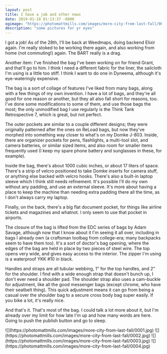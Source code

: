 ```yaml
---
layout: post
title: I have a job and other news
date: 2019-01-18 01:13:37 -0800
ogimage: "https://photomattmills.com/images/more-city-from-last-fall/0004.jpg"
description: "some pictures for yr eyes"
---
```


I got a job! As of the 28th, I'll be back at Weedmaps, doing backend Elixir again. I'm really stoked to be working there again, and also working from home (not commuting!) again. The BART really is a drag.

Another item: I've finished the bag I've been working on for friend Grant, and that'll go to him. I think I need a different fabric for the liner, the sailcloth I'm using is a little too stiff. I think I want to do one in Dyneema, although it's eye-wateringly expensive.

The bag is a sort of collage of features I've liked from many bags, along with a few things of my own invention. I have a lot of bags, and they're all good for one reason or another, but they all also fall short for reasons, too. I've done some modifications to some of them, and use those bags the most; the only unmodified bag I use regularly is the Think Tank Retrospective 7, which is great, but not perfect.

The outer pockets are similar to a couple different designs; they were originally patterned after the ones on ReLoad bags, but now they've morphed into something way closer to what's on my  Domke J-803. Inside, there are organizer pockets for pens, flashlights, a multi-tool slot, and camera batteries, or similar sized items, and also room for smaller items frequently used (I keep my spare phone battery and sunglasses in these, for example).

Inside the bag, there's about 1000 cubic inches, or about 17 liters of space. There's a strip of velcro positioned to take Domke inserts for camera stuff, or anything else backed with velcro hooks. There's also a built-in laptop sleeve which I think still needs refinement. It's possible I'll do my own without any padding, and use an external sleeve. It's more about having a place to keep the machine than needing extra padding there all the time, as I don't always carry my laptop.

Finally, on the back, there's a big flat document pocket, for things like airline tickets and magazines and whatnot. I only seem to use that pocket in airports.

The closure of the bag is lifted from the EDC series of bags by Adam Savage, although now that I know about it I'm seeing it all over, including in bags I already own (a craftsman toolbag from college-era; many backpacks seem to have them too). It's a sort of doctor's bag opening, where the edges of the bag are held in place by two pieces of steel wire. The top opens very wide, and gives easy access to the interior. The zipper I'm using is a waterproof YKK \#10 in black.

Handles and straps are all tubular webbing, 1" for the top handles, and 2" for the shoulder. I find with a wide enough strap that doesn't bunch up, I don't ever need a shoulder pad. The shoulder strap also uses a cam-buckle for adjustment, like all the good messenger bags (except chrome, who have their seatbelt thing). This quick adjustment means it can go from being a casual over the shoulder bag to a secure cross body bag super easily. If you bike a lot, it's really nice.

And that's it. That's most of the bag. I could talk a lot more about it, but I'm already over my limit for how late I'm up and how many words are here. Going to push the publish button and go to sleep.

<span style="display:block;" class="center">
  ![](https://photomattmills.com/images/more-city-from-last-fall/0001.jpg)
<span class="caption"></span>
![](https://photomattmills.com/images/more-city-from-last-fall/0002.jpg)
<span class="caption"></span>
![](https://photomattmills.com/images/more-city-from-last-fall/0003.jpg)
<span class="caption"></span>
![](https://photomattmills.com/images/more-city-from-last-fall/0004.jpg)
<span class="caption"></span>
</span>
